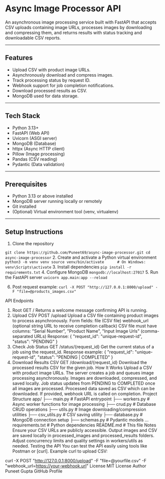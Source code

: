 # Async Image Processor API

An asynchronous image processing service built with FastAPI that accepts CSV uploads containing image URLs, processes images by downloading and compressing them, and returns results with status tracking and downloadable CSV reports.

---

## Features

- Upload CSV with product image URLs.
- Asynchronously download and compress images.
- Track processing status by request ID.
- Webhook support for job completion notifications.
- Download processed results as CSV.
- MongoDB used for data storage.

---

## Tech Stack

- Python 3.13+
- FastAPI (Web API)
- Uvicorn (ASGI server)
- MongoDB (Database)
- httpx (Async HTTP client)
- Pillow (Image processing)
- Pandas (CSV reading)
- Pydantic (Data validation)

---

## Prerequisites

- Python 3.13 or above installed
- MongoDB server running locally or remotely
- Git installed
- (Optional) Virtual environment tool (venv, virtualenv)

---

## Setup Instructions

1. Clone the repository

``git clone https://github.com/Puneet69/async-image-processor.git
cd async-image-processor``
2. Create and activate a Python virtual environment
  ``python3 -m venv venv
source venv/bin/activate      # On Windows: venv\Scripts\activate``
3. Install dependencies
``pip install -r requirements.txt``
4. Configure MongoDB
``mongodb://localhost:27017``
5. Run the FastAPI server
``uvicorn app.main:app --reload``

6. Post request
  example: ``curl -X POST "http://127.0.0.1:8000/upload" -F "file=@products_images.csv"``

API Endpoints
1. Root
GET /
Returns a welcome message confirming API is running.
2. Upload CSV
POST /upload
Upload a CSV file containing product images to process asynchronously.
Form fields:
file (CSV file)
webhook_url (optional string URL to receive completion callback)
CSV file must have columns:
"Serial Number", "Product Name", "Input Image Urls" (comma-separated URLs)
Response:
{
  "request_id": "unique-request-id",
  "status": "PENDING"
}
3. Check Job Status
GET /status/{request_id}
Get the current status of a job using the request_id.
Response example:
{
  "request_id": "unique-request-id",
  "status": "PENDING | COMPLETED"
}
4. Download Results CSV
GET /download/{request_id}
Download the processed results CSV for the given job.
How It Works
Upload a CSV with product image URLs.
The server creates a job and queues image processing asynchronously.
Images are downloaded, compressed, and saved locally.
Job status updates from PENDING to COMPLETED once all images are processed.
Processed data saved as CSV which can be downloaded.
If provided, webhook URL is called on completion.
Project Structure
app/
├── main.py          # FastAPI entrypoint
├── workers.py       # Async worker functions for image processing
├── crud.py          # Database CRUD operations
├── utils.py         # Image downloading/compression utilities
├── csv_utils.py     # CSV saving utility
├── database.py      # MongoDB connection setup
├── schemas.py       # Pydantic models
...
requirements.txt      # Python dependencies
README.md             # This file
Notes
Ensure your CSV URLs are publicly accessible.
Output images and CSV are saved locally in processed_images and processed_results folders.
Adjust concurrency limits and quality settings in workers/utils as needed.
Testing the API
You can test the API easily using tools like Postman or [curl].
Example curl to upload CSV:

curl -X POST "http://127.0.0.1:8000/upload" -F "file=@yourfile.csv" -F "webhook_url=https://your-webhook.url"
License
MIT License
Author
Puneet Gupta
GitHub Profile
